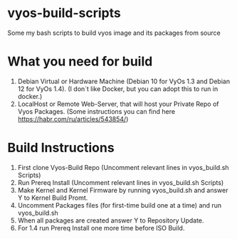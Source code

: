 # vyos-build-scripts
Some my bash scripts to build vyos image and its packages from source

# What you need for build
1. Debian Virtual or Hardware Machine (Debian 10 for VyOs 1.3 and Debian 12 for VyOs 1.4). (I don`t like Docker, but you can adopt this to run in docker.)
2. LocalHost or Remote Web-Server, that will host your Private Repo of Vyos Packages. (Some instructions you can find here https://habr.com/ru/articles/543854/)

# Build Instructions
1. First clone Vyos-Build Repo (Uncomment relevant lines in vyos_build.sh Scripts)
2. Run Prereq Install (Uncomment relevant lines in vyos_build.sh Scripts)
4. Make Kernel and Kernel Firmware by running vyos_build.sh and answer Y to Kernel Build Promt.
5. Uncomment Packages files (for first-time build one at a time) and run vyos_build.sh
6. When all packages are created answer Y to Repository Update.
7. For 1.4 run Prereq Install one more time before ISO Build.
